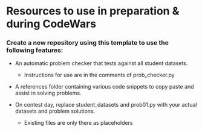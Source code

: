 # Resources to use in preparation & during CodeWars 

### Create a new repository using this template to use the following features:

- An automatic problem checker that tests against all student datasets. 
  - Instructions for use are in the comments of prob_checker.py

- A references folder containing various code snippets to copy paste and assist in solving problems.

- On contest day, replace student_datasets and prob01.py with your actual datasets and problem solutions.
  - Existing files are only there as placeholders